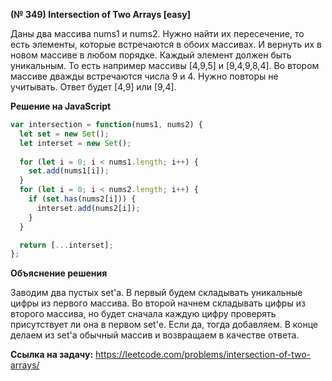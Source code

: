 **(№ 349) Intersection of Two Arrays [easy]**

Даны два массива nums1 и nums2. Нужно найти их пересечение, то есть элементы, которые встречаются в обоих массивах. И вернуть их в новом массиве в любом порядке. Каждый элемент должен быть уникальным. То есть например массивы [4,9,5] и [9,4,9,8,4]. Во втором массиве дважды встречаются числа 9 и 4. Нужно повторы не учитывать. Ответ будет [4,9] или [9,4].

**Решение на JavaScript**

```javascript
var intersection = function(nums1, nums2) {
  let set = new Set();
  let interset = new Set();
  
  for (let i = 0; i < nums1.length; i++) {
    set.add(nums1[i]);
  }
  for (let i = 0; i < nums2.length; i++) {
    if (set.has(nums2[i])) {
      interset.add(nums2[i]);
    }
  }

  return [...interset];
};
```

**Объяснение решения**

Заводим два пустых set'а. В первый будем складывать уникальные цифры из первого массива. Во второй начнем складывать цифры из второго массива, но будет сначала каждую цифру проверять присутствует ли она в первом set'е. Если да, тогда добавляем. В конце делаем из set'а обычный массив и возвращаем в качестве ответа.

**Ссылка на задачу:** https://leetcode.com/problems/intersection-of-two-arrays/
